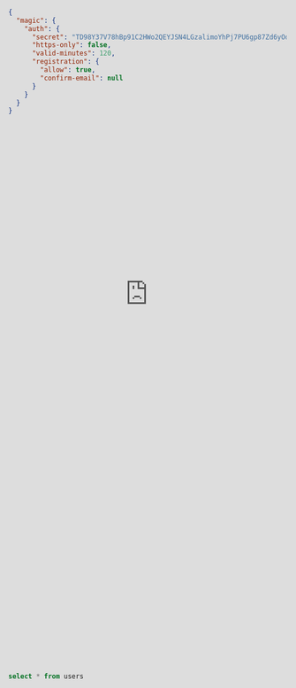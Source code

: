 ```yaml
---
title: Authentication and Authorisation in Magic
description: This tutorial helps you understand how the authentication and authorization mechanisms in Magic and Hyperlambda works. It also shows you how to create and administrate your users, and touches upon JWT a little bit.
---
```


# Authentication and authorisation

Magic was created to solve all the repetitive problems I experienced in my day job. One of these problems
happens to be authentication and authorisation, which is a problem you have to solve every time
you create a new application. At this point some might argue that OAuth2 solves these problems, and while
technically that _is_ true, OAuth2 is also ridiculously complex and over engineered, and very easy to
get wrong. And of course if you get your app's auth parts wrong, you might as well not have auth at all,
since it exposes your apps for adversaries doing whatever they want to do with your app. Authorisation is
one of those things together with cryptography you really _should not solve yourself_, unless you really
_know_ what you're doing. Watch the following video for a walkthrough of how the auth parts in Magic works.

<div class="video">
<iframe width="560" height="315" style="position:absolute; top:0; left:0; width:100%; height:100%;" src="https://www.youtube.com/embed/tR2kyM6HKxw" frameborder="0" allow="accelerometer; autoplay; encrypted-media; gyroscope; picture-in-picture" allowfullscreen></iframe>
</div>

## User administration

As you can see in the above video, Magic contains a million parts helping you out with your authentication and
authorisation requirements, such as the ability to lock users, implement double optin registrations, having users
confirm their email address before being accepted into your site, resetting passwords, etc. In addition to
of course that the Magic Dashboard contains high level UI components, allowing you
to easily administrate your user database such as illustrated below.

![Auth Dashboard Module](https://servergardens.files.wordpress.com/2021/04/auth-dashboard.png)

Imagining your manager giving you the required time to implement the above is probably at best delusional,
regardless of what company you work for. With Magic, it's _simply there_. Combining this with the auditing
and diagnostic features of Magic, allowing you to see high level KPI charts related to security issues, such as
illustrated below - Results in that Magic's features from a conceptual point of view related to this,
is something you're probably never going to be able to reproduce using other means.

![Auth diagnostics and KPI](https://servergardens.files.wordpress.com/2021/04/auth-diagnostics.png)

## Endpoints

Magic exposes a couple of crucial endpoints related to authentication that simplifies your life. These are as follows.

* GET magic/system/auth/authenticate - Authenticates a user with a username/password combination
* PUT magic/system/auth/change-password - Allows a user to change his or her password
* GET magic/system/auth/refresh-ticket - Refresh a user's JWT token granting a new token with a new expiration value
* POST magic/system/auth/register - Allows others to register as users in your system
* POST magic/system/auth/send-reset-password-link - Sends a reset password link to the user's email address
* POST magic/system/auth/verify-email - Double optin endpoint allowing users to verify their emails
* GET magic/system/auth/verify-ticket - Returns success status code if JWT token is valid

Combining the above endpoints gives you more or less everything you need related to authentication and authorisation,
allowing you to build UI components in any framework of choice wrapping the above backend endpoints.

## JWT internals

JWT is easily explained to a child. OAuth2 on the other hand, is ridiculously complicated and over engineered,
to the point where even the guy in charge of the standardisation committee went on a 2 year long tour throwing
sessions who's names were as follows; _"OAuth2 sucks!"_ OAuth2 might be cool if you're Google or Facebook, but
if you're anything else, it's a _hot smoking pile of garbage_!
JWT on the other hand is ridiculously simple to understand. It's based upon a secret, which you can find
in Magic as a configuration setting. Below are all configuration settings related to auth in Magic.

```json
{
  "magic": {
    "auth": {
      "secret": "TD98Y37V78hBp91C2HWo2QEYJSN4LGzalimoYhPj7PU6gp87Zd6yOda7DyCQ4d5HQijYrj926AaGixgRdaadbn5YUz5TSscg",
      "https-only": false,
      "valid-minutes": 120,
      "registration": {
        "allow": true,
        "confirm-email": null
      }
    }
  }
}
```

Assuming you can keep the above secret a _secret_, your auth system is secure enough to be consumed by FSB,
MI6 and the CIA. The idea is that once a JWT token is generated, its payload is concatenated with the above secret,
and a SHA256/HMAC is constructed, which unless can be correctly reproduced in the .Net middleware upon consecutive
requests, results in that the token is considered invalid, and the user will not be authorised to do anything
requiring authorisation. By default Magic will use the BouncyCastle CSRNG classes to generate your auth secret.
But if you're super paranoid, you can also manually edit it as you see fit.

In fact, using Magic as your JWT auth server, to integrate it into your own custom C# apps, is as simple as
configuring the correct middleware by implementing a handful of lines of custom C# code. You can get an idea
of how to get started by looking at the C# code for [magic.lambda.auth](https://github.com/polterguy/magic.lambda.auth/blob/master/magic.lambda.auth/helpers/TicketFactory.cs). This allows you to share the secret Magic has with your own custom
application, and use Magic as an _"auth server"_ having single sign on in your company. As long as you
can keep your auth secret a secret, this is a perfectly legitimate method to implement SSO.

## Slots

On the server side Magic contains a lot of helper slots simplifying your life as you create your apps.
These are as follows.

* __[auth.ticket.create]__ - Creates a new JWT token
* __[auth.ticket.get]__ - Returns the username and roles associated with the current request
* __[auth.ticket.in-role]__ - Returns true if user belongs to any of the specified roles
* __[auth.ticket.refresh]__ - Creates a refreshed JWT token from the old token
* __[auth.ticket.verify]__ - Verifies that the user is authenticated, and optionally belongs to one or more roles

You can find the complete documentation for these parts in the [magic.lambda.auth](/documentation/magic.lambda.auth/)
parts of the documentation. Most of these are _"AOP'ish in nature"_, allowing you to simply inject them into
your own Hyperlambda code, resulting in some sort of expected result meeting your requirements related to auth.

## Internals

Internally Magic will generate an authentication and authorisation database for you as you
initially configure Magic. This is one of the reasons why it asks you for a valid database connection during its
setup process. The tables related to auth in this database are as follows.

* __users__
* __roles__
* __users_roles__

This structure is of course easily expanded upon, if you need additional information, such as extra information
associated with users, containing for instance user's full names, etc. If you use for instance the _"SQL"_ menu
item and you select all records from your users table using something such as the following.

```sql
select * from users
```

You can see how the passwords are stored using _slow BlowFish hashing_ with _individual record based salts_.

![Users table from Magic database](https://servergardens.files.wordpress.com/2021/04/users-table.png)

This is one of those million things that might go wrong as you implement your own authentication,
which if done wrong, opens up your password database for Rainbow Dictionary attacks, allowing at least
in theory adversaries to brute force your users' passwords. Which of course is a _major_ security threat,
since users tends to reuse the same passwords on multiple sites/applications - Implying if an adversary
gains access to your user's password in _one_ app, he effectively gains access to your user's passwords
in _all_ apps the user is using, and can easily impersonate the user across the entirety of the web.
This results in that you might get sued over your _"free pony website"_ since one of your users reused
his or her password on _your_ site also for his internet banking website. I cannot emphasise this strongly
enough; Unless you know with 100% certainty what you are doing ...

> Do NOT implement your own auth system!

### Password entropy

When you initially configured Magic, you probably noticed that you can use any password you wish, and that
Magic does not require you to use special characters, numbers, caps, etc. This actually _increases_ the password
entropy of your database, since it allows users to for instance provide sentences and phrases as passwords. The
following is a perfectly legitimate password in Magic.

> This is a perfectly fine password

Paradoxically, and a bit counter intuitive may I add, this actually results in _much stronger passwords_ than
the commonly accepted dogma of providing something such as follows.

> Rf5$!fgh

The above password for instance is 8 characters long. On average it takes a normal laptop approximately 20
minutes to brute force the above password. While the first password above, containing 33 characters,
would require more energy than that which is required to boil all water on earth to brute force. Hence, these
ridiculous restrictions for instance Apple has as you creates passwords for their AppStore, is quite
counterintuitively much simpler to guess than simple phrases and sentences such as Magic allows you to use.
Simply since allowing a user to use a simple sentence, increases password length easily by one order of
magnitude, making the brute force approach require trillions of times the number of iterations to guess
your users' passwords using a brute force approach. Combining this with the fact of that users have different
native languages, might be using slang etc - Results in that the entropy becomes the same, only
exponentially growing for each additional character the user adds to his password. The point of course
being that for me as a Norwegian, the following password is quite easy to remember, since it's a
Norwegian sentence, that makes perfectly sense for me, which I could easily memorise.

> Heisann, teisann, mitt navn er Thomas Hansen og jeg er KUL!

The above password contains 71 characters, and brute forcing it with any known technology we have at our
disposal today, would require more energy than the amount of energy required to boil all the water that
exists in our galaxy. Implying it's not even possible in theory to brute force the above password. So the
above password is actually _stronger_ than the 8 letter _"special character password"_ above it - In addition
to that it's much easier to remember, and allows your users to create _unique_ passwords for
all their online services, reducing the likelihood of having your password compromised at _one_ site
resulting in that your _entire online life_ is compromised.
However, since Magic also is using individual per record based salts, combined with BlowFish hashing,
even if your user has a single character password,
_the CPU time required to brute force a single character password would still be practically impossible_,
even if an adversary had access to your entire password database. This is due to the nature of BlowFish
hashing, combined with per record based salts.
